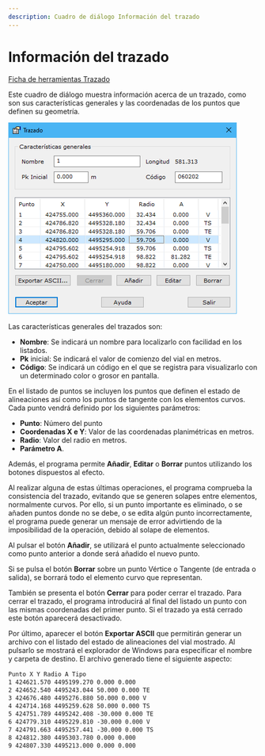 ```yaml
---
description: Cuadro de diálogo Información del trazado
---
```


# Información del trazado

[Ficha de herramientas Trazado](../../fichas-de-herramientas/ficha-de-herramientas-trazado.md)

Este cuadro de diálogo muestra información acerca de un trazado, como son sus características generales y las coordenadas de los puntos que definen su geometría.

![Cuadro de di&#xE1;logo Informaci&#xF3;n del trazado](../../../.gitbook/assets/image%20%2858%29.png)

Las características generales del trazados son:

* **Nombre**: Se indicará un nombre para localizarlo con facilidad en los listados.
* **Pk** inicial: Se indicará el valor de comienzo del vial en metros.
* **Código**: Se indicará un código en el que se registra para visualizarlo con un determinado color o grosor en pantalla.

En el listado de puntos se incluyen los puntos que definen el estado de alineaciones así como los puntos de tangente con los elementos curvos. Cada punto vendrá definido por los siguientes parámetros:

* **Punto**: Número del punto
* **Coordenadas X e Y**: Valor de las coordenadas planimétricas en metros.
* **Radio**: Valor del radio en metros.
* **Parámetro A**.

Además, el programa permite **Añadir**, **Editar** o **Borrar** puntos utilizando los botones dispuestos al efecto.

Al realizar alguna de estas últimas operaciones, el programa comprueba la consistencia del trazado, evitando que se generen solapes entre elementos, normalmente curvos. Por ello, si un punto importante es eliminado, o se añaden puntos donde no se debe, o se edita algún punto incorrectamente, el programa puede generar un mensaje de error advirtiendo de la imposibilidad de la operación, debido al solape de elementos.

Al pulsar el botón **Añadir**, se utilizará el punto actualmente seleccionado como punto anterior a donde será añadido el nuevo punto.

Si se pulsa el botón **Borrar** sobre un punto Vértice o Tangente \(de entrada o salida\), se borrará todo el elemento curvo que representan.

También se presenta el botón **Cerrar** para poder cerrar el trazado. Para cerrar el trazado, el programa introducirá al final del listado un punto con las mismas coordenadas del primer punto. Si el trazado ya está cerrado este botón aparecerá desactivado.

Por último, aparecer el botón **Exportar ASCII** que permitirán generar un archivo con el listado del estado de alineaciones del vial mostrado. Al pulsarlo se mostrará el explorador de Windows para especificar el nombre y carpeta de destino. El archivo generado tiene el siguiente aspecto:

```text
Punto X Y Radio A Tipo
1 424621.570 4495199.270 0.000 0.000
2 424652.540 4495243.044 50.000 0.000 TE
3 424676.480 4495276.880 50.000 0.000 V
4 424714.168 4495259.628 50.000 0.000 TS
5 424751.789 4495242.408 -30.000 0.000 TE
6 424779.310 4495229.810 -30.000 0.000 V
7 424791.663 4495257.441 -30.000 0.000 TS
8 424812.380 4495303.780 0.000 0.000
9 424807.330 4495213.000 0.000 0.000
```

